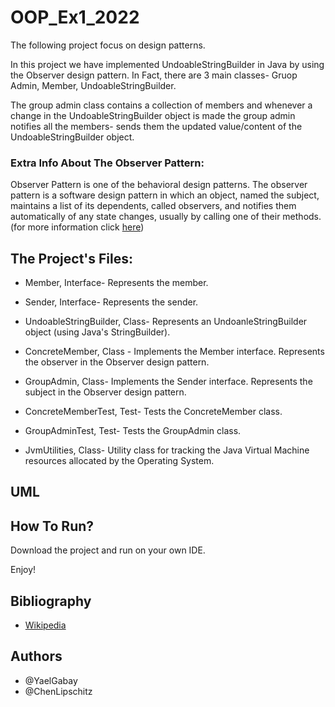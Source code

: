 # OOP_Ex1_2022

The following project focus on design patterns.

In this project we have implemented UndoableStringBuilder in Java by using the Observer design pattern.
In Fact, there are 3 main classes- Gruop Admin, Member, UndoableStringBuilder.

The group admin class contains a collection of members and whenever a change in the UndoableStringBuilder object is made the group admin notifies all the members-
sends them the updated value/content of the UndoableStringBuilder object.

### Extra Info About The Observer Pattern: 
Observer Pattern is one of the behavioral design patterns.
The observer pattern is a software design pattern in which an object, named the subject, maintains a list of its dependents, called observers,
and notifies them automatically of any state changes, usually by calling one of their methods. (for more information click <a href="https://en.wikipedia.org/wiki/Observer_pattern">here</a>)


## The Project's Files:

* Member, Interface-
Represents the member.

* Sender, Interface-
Represents the sender.

* UndoableStringBuilder, Class-
Represents an UndoanleStringBuilder object (using Java's StringBuilder).

* ConcreteMember, Class -
Implements the Member interface.
Represents the observer in the Observer design pattern.

* GroupAdmin, Class-
Implements the Sender interface.
Represents the subject in the Observer design pattern.

* ConcreteMemberTest, Test-
Tests the ConcreteMember class.

* GroupAdminTest, Test-
Tests the GroupAdmin class.

* JvmUtilities, Class-
Utility class for tracking the Java Virtual Machine resources allocated by the Operating System.

## UML

## How To Run?
Download the project and run on your own IDE.

Enjoy!

## Bibliography
* <a href="https://en.wikipedia.org/wiki/Observer_pattern">Wikipedia</a>

## Authors
* @YaelGabay
* @ChenLipschitz
